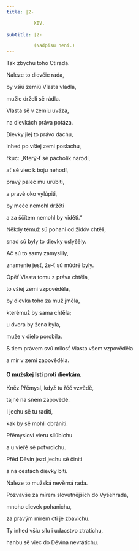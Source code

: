 ```yaml
---
title: |2-

          XIV.
        
subtitle: |2-

          (Nadpisu není.)
---
```


Tak zbychu toho Ctirada.

Naleze to dievčie rada,

by všiú zemiú Vlasta vládla,

mužie drželi sě rádla.

Vlasta sě v zemiu uváza,

na dievkách práva potáza.

Dievky jiej to právo dachu,

inhed po všiej zemi poslachu,

řkúc: „Který-ť sě pacholík narodí,

ať sě viec k boju nehodí,

pravý palec mu urúbiti,

a pravé oko vylúpiti,

by meče nemohl držěti

a za ščítem nemohl by viděti.“

Někdy témuž sú pohani od židóv chtěli,

snad sú byly to dievky uslyšěly.

Ač sú to samy zamyslily,

znamenie jesť, že-ť sú múdré byly.

Opěť Vlasta tomu z práva chtěla,

to všiej zemi vzpověděla,

by dievka toho za muž jměla,

kterémuž by sama chtěla;

u dvora by žena byla,

muže v dielo porobila.

S tiem právem svú milosť Vlasta všem vzpověděla

a mír v zemi zapověděla.

#### O mužskej lsti proti dievkám.

Kněz Přěmysl, když tu řěč vzvědě,

tajně na snem zapovědě.

I jechu sě tu raditi,

kak by sě mohli obrániti.

Přěmyslovi vieru sliúbichu

a u vieřě sě potvrdichu.

Přěd Děvín jezd jechu sě činiti

a na cestách dievky bíti.

Naleze to mužská nevěrná rada.

Pozvavše za mírem slovutnějších do Vyšehrada,

mnoho dievek pohanichu,

za pravým mírem cti je zbavichu.

Ty inhed všiu sílu i udacstvo ztratichu,

hanbu sě viec do Děvína nevrátichu.

